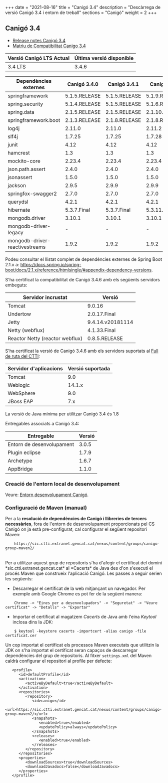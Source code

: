 +++
date        = "2021-08-16"
title       = "Canigó 3.4"
description = "Descàrrega de versió Canigó 3.4 i entorn de treball"
sections    = "Canigó"
weight     = 2
+++

## Canigó 3.4

- [Release notes Canigó 3.4](/canigo-download-related/release-notes-canigo-34)
- [Matriu de Compatibilitat Canigo 3.4](/canigo-download-related/matrius-compatibilitats/canigo-34)

|          Versió Canigó LTS Actual  |      Última versió disponible     |
|---------------------------------      |---------------------------------- |
|              3.4 LTS                 |                3.4.6                 |



|          Dependències externes       |      Canigó 3.4.0     |      Canigó 3.4.1     |      Canigó 3.4.2     |      Canigó 3.4.3     |      Canigó 3.4.4     |      Canigó 3.4.5     |      Canigó 3.4.6     |
|---------------------------------     |---------------------- |---------------------- |---------------------- |---------------------- |---------------------- |---------------------- |---------------------- |
| springframework                      |  5.1.5.RELEASE        |  5.1.5.RELEASE        |  5.1.9.RELEASE        |  5.1.9.RELEASE        |  5.1.9.RELEASE        |  5.1.9.RELEASE        |  5.1.9.RELEASE        |
| spring.security                      |  5.1.4.RELEASE        |  5.1.5.RELEASE        |  5.1.6.RELEASE        |  5.1.6.RELEASE        |  5.1.6.RELEASE        |  5.1.6.RELEASE        |  5.1.6.RELEASE        |
| spring.data                          |  2.1.5.RELEASE        |  2.1.5.RELEASE        |  2.1.10.RELEASE       |  2.1.10.RELEASE       |  2.1.10.RELEASE       |  2.1.10.RELEASE       |  2.1.10.RELEASE       |
| springframework.boot                 |  2.1.3.RELEASE        |  2.1.8.RELEASE        |  2.1.8.RELEASE        |  2.1.8.RELEASE        |  2.1.8.RELEASE        |  2.1.8.RELEASE        |  2.1.8.RELEASE        |
| log4j                                |  2.11.0               |  2.11.0               |  2.11.2               |  2.11.2               |  2.11.2               |  2.11.2               |  2.11.2               |
| slf4j                                |  1.7.25               |  1.7.25               |  1.7.28               |  1.7.28               |  1.7.28               |  1.7.28               |  1.7.28               |
| junit                                |  4.12                 |  4.12                 |  4.12                 |  4.12                 |  4.12                 |  4.12                 |  4.12                 |
| hamcrest                             |  1.3                  |  1.3                  |  1.3                  |  1.3                  |  1.3                  |  1.3                  |  1.3                  |
| mockito-core                         |  2.23.4               |  2.23.4               |  2.23.4               |  2.23.4               |  2.23.4               |  2.23.4               |  2.23.4               |
| json.path.assert                     |  2.4.0                |  2.4.0                |  2.4.0                |  2.4.0                |  2.4.0                |  2.4.0                |  2.4.0                |
| jsonassert                           |  1.5.0                |  1.5.0                |  1.5.0                |  1.5.0                |  1.5.0                |  1.5.0                |  1.5.0                |
| jackson                              |  2.9.5                |  2.9.9                |  2.9.9                |  2.9.9                |  2.9.9                |  2.9.9                |  2.9.9                |
| springfox-swagger2                   |  2.7.0                |  2.7.0                |  2.7.0                |  2.7.0                |  2.7.0                |  2.7.0                |  2.7.0                |
| querydsl                             |  4.2.1                |  4.2.1                |  4.2.1                |  4.2.1                |  4.2.1                |  4.2.1                |  4.2.1                |
| hibernate                            |  5.3.7.Final          |  5.3.7.Final          |  5.3.11.Final         |  5.3.11.Final         |  5.3.11.Final         |  5.3.11.Final         |  5.3.11.Final         |
| mongodb.driver                       |  3.10.1               |  3.10.1               |  3.10.1               |  3.10.1               |  -               		 |  -               		 |  -               		 |
| mongodb-driver-legacy                |  -			               |  -			               |  -			               |  -			               |  3.12.3           		 |  3.12.3           		 |  3.12.3           		 |
| mongodb-driver-reactivestreams       |  1.9.2                |  1.9.2                |  1.9.2                |  1.9.2                |  1.13.1               |  1.13.1               |  1.13.1               |


Podeu consultar el llistat complet de dependències externes de Spring Boot 2.1.x a:
https://docs.spring.io/spring-boot/docs/2.1.x/reference/htmlsingle/#appendix-dependency-versions.

S'ha certificat la compatibilitat de Canigó 3.4.6 amb els següents servidors embeguts:

|      Servidor incrustat             |                   Versió                    |
|---------------------------------     |---------------------------------     |
|  Tomcat                               |         9.0.16                        |
|  Undertow                              |         2.0.17.Final                   |
|  Jetty                                |         9.4.14.v20181114           |
|  Netty (webflux)                         |         4.1.33.Final               |
|  Reactor Netty (reactor webflux)  |         0.8.5.RELEASE              |

S'ha certificat la versió de Canigó 3.4.6 amb els servidors suportats al [Full de ruta del CTTI](https://qualitat.solucions.gencat.cat/estandards/estandard-full-ruta-programari/):

|     	Servidor d'aplicacions				|      				Versió suportada     	|
|--------------------------------- 	|--------------------------------- 	|
|  Tomcat					          	  	 	|         9.0   	             			|
|  Weblogic				          	  	 	|         14.1.x               			|
|  WebSphere	  		        	  	 	|         9.0                 			|
|  JBoss EAP       									|         7.x        			          |

La versió de Java mínima per utilitzar Canigó 3.4 és 1.8

Entregables associats a Canigó 3.4:

|          Entregable  |     Versió      |
|---------------------------------      |---------------------------------- |
|              Entorn de desenvolupament   |                3.0.5              |
|              Plugin eclipse        |                1.7.9              |
|              Archetype         |                1.6.7              |
|              AppBridge         |                1.1.0              |

### Creació de l'entorn local de desenvolupament

Veure: [Entorn desenvolupament Canigó](/canigo/entorn-desenvolupament/).

### Configuració de Maven (manual)

Per a la **resolució de dependències de Canigó i llibreries de tercers necessàries**, fora de l'entorn de desenvolupament proporcionats pel CS Canigó on ja està pre-configurat,
cal configurar el següent repositori Maven:

```
    https://sic.ctti.extranet.gencat.cat/nexus/content/groups/canigo-group-maven2/
```

<br/>
Per a utilitzar aquest grup de repositoris s'ha d'afegir el certificat del domini *sic.ctti.extranet.gencat.cat* al *Cacerts* de Java des d'on s'executi el procés Maven que construeix l'aplicació Canigó.
Les passes a seguir serien les següents:

* Descarregar el certificat de la web mitjançant un navegador. Per exemple amb Google Chrome es pot fer de la següent manera:
```
    Chrome -> "Eines per a desenvolupadors" -> "Seguretat" -> "Veure certificat" -> "Detalls" -> "Exportar"
```
* Importar el certificat al magatzem *Cacerts* de Java amb l'eina *Keytool* inclosa dins la JDK:
```
    $ keytool -keystore cacerts -importcert -alias canigo -file certificat.cer
```

Un cop importat el certificat els processos Maven executats que utilitzin la JDK on s'ha importat el certificat seran capaços de descarregar dependències del grup de repositoris.
Al fitxer `settings.xml` del Maven caldrà configurar el repositori al profile per defecte:

```
   <profile>
      <id>defaultProfile</id>
      <activation>
         <activeByDefault>true</activeByDefault>
      </activation>
      <repositories>
         <repository>
            <id>canigo</id>
            <url>https://sic.ctti.extranet.gencat.cat/nexus/content/groups/canigo-group-maven2/</url>
            <snapshots>
               <enabled>true</enabled>
               <updatePolicy>always</updatePolicy>
            </snapshots>
            <releases>
               <enabled>true</enabled>
            </releases>
         </repository>
      </repositories>
      <properties>
         <downloadSources>true</downloadSources>
         <downloadJavadocs>false</downloadJavadocs>
      </properties>
   </profile>

```


